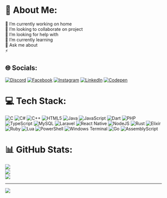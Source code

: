 # 💫 About Me:
🔭 I’m currently working on home<br>👯 I’m looking to collaborate on project<br>🤝 I’m looking for help with <br>🌱 I’m currently learning<br>💬 Ask me about<br>⚡


## 🌐 Socials:
[![Discord](https://img.shields.io/badge/Discord-%237289DA.svg?logo=discord&logoColor=white)](https://discord.gg/mamadsaja) [![Facebook](https://img.shields.io/badge/Facebook-%231877F2.svg?logo=Facebook&logoColor=white)](https://facebook.com/Muhammad) [![Instagram](https://img.shields.io/badge/Instagram-%23E4405F.svg?logo=Instagram&logoColor=white)](https://instagram.com/Muhammad_bauzier_) [![LinkedIn](https://img.shields.io/badge/LinkedIn-%230077B5.svg?logo=linkedin&logoColor=white)](https://linkedin.com/in/Muhammad) [![Codepen](https://img.shields.io/badge/Codepen-000000?style=for-the-badge&logo=codepen&logoColor=white)](https://codepen.io/mamadsaja) 

# 💻 Tech Stack:
![C](https://img.shields.io/badge/c-%2300599C.svg?style=for-the-badge&logo=c&logoColor=white) ![C#](https://img.shields.io/badge/c%23-%23239120.svg?style=for-the-badge&logo=csharp&logoColor=white) ![C++](https://img.shields.io/badge/c++-%2300599C.svg?style=for-the-badge&logo=c%2B%2B&logoColor=white) ![HTML5](https://img.shields.io/badge/html5-%23E34F26.svg?style=for-the-badge&logo=html5&logoColor=white) ![Java](https://img.shields.io/badge/java-%23ED8B00.svg?style=for-the-badge&logo=openjdk&logoColor=white) ![JavaScript](https://img.shields.io/badge/javascript-%23323330.svg?style=for-the-badge&logo=javascript&logoColor=%23F7DF1E) ![Dart](https://img.shields.io/badge/dart-%230175C2.svg?style=for-the-badge&logo=dart&logoColor=white) ![PHP](https://img.shields.io/badge/php-%23777BB4.svg?style=for-the-badge&logo=php&logoColor=white) ![TypeScript](https://img.shields.io/badge/typescript-%23007ACC.svg?style=for-the-badge&logo=typescript&logoColor=white) ![MySQL](https://img.shields.io/badge/mysql-4479A1.svg?style=for-the-badge&logo=mysql&logoColor=white) ![Laravel](https://img.shields.io/badge/laravel-%23FF2D20.svg?style=for-the-badge&logo=laravel&logoColor=white) ![React Native](https://img.shields.io/badge/react_native-%2320232a.svg?style=for-the-badge&logo=react&logoColor=%2361DAFB) ![NodeJS](https://img.shields.io/badge/node.js-6DA55F?style=for-the-badge&logo=node.js&logoColor=white) ![Rust](https://img.shields.io/badge/rust-%23000000.svg?style=for-the-badge&logo=rust&logoColor=white) ![Elixir](https://img.shields.io/badge/elixir-%234B275F.svg?style=for-the-badge&logo=elixir&logoColor=white) ![Ruby](https://img.shields.io/badge/ruby-%23CC342D.svg?style=for-the-badge&logo=ruby&logoColor=white) ![Lua](https://img.shields.io/badge/lua-%232C2D72.svg?style=for-the-badge&logo=lua&logoColor=white) ![PowerShell](https://img.shields.io/badge/PowerShell-%235391FE.svg?style=for-the-badge&logo=powershell&logoColor=white) ![Windows Terminal](https://img.shields.io/badge/Windows%20Terminal-%234D4D4D.svg?style=for-the-badge&logo=windows-terminal&logoColor=white) ![Go](https://img.shields.io/badge/go-%2300ADD8.svg?style=for-the-badge&logo=go&logoColor=white) ![AssemblyScript](https://img.shields.io/badge/assembly%20script-%23000000.svg?style=for-the-badge&logo=assemblyscript&logoColor=white)
# 📊 GitHub Stats:
![](https://github-readme-stats.vercel.app/api?username=mamadsaja&theme=dark&hide_border=false&include_all_commits=true&count_private=true)<br/>
![](https://github-readme-streak-stats.herokuapp.com/?user=mamadsaja&theme=dark&hide_border=false)<br/>
![](https://github-readme-stats.vercel.app/api/top-langs/?username=mamadsaja&theme=dark&hide_border=false&include_all_commits=true&count_private=true&layout=compact)

---
[![](https://visitcount.itsvg.in/api?id=mamadsaja&icon=0&color=0)](https://visitcount.itsvg.in)

<!-- Proudly created with GPRM ( https://gprm.itsvg.in ) -->
